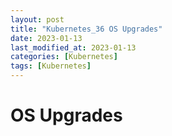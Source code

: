 ```yaml
---
layout: post
title: "Kubernetes_36 OS Upgrades"
date: 2023-01-13
last_modified_at: 2023-01-13
categories: [Kubernetes]
tags: [Kubernetes]
---
```


# OS Upgrades
